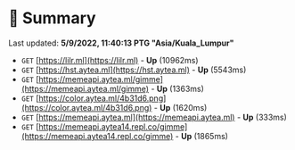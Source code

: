# 📖 Summary
Last updated: **5/9/2022, 11:40:13 PTG "Asia/Kuala_Lumpur"**

- `GET` [https://lilr.ml](https://lilr.ml) - **Up** (10962ms)
- `GET` [https://hst.aytea.ml](https://hst.aytea.ml) - **Up** (5543ms)
- `GET` [https://memeapi.aytea.ml/gimme](https://memeapi.aytea.ml/gimme) - **Up** (1363ms)
- `GET` [https://color.aytea.ml/4b31d6.png](https://color.aytea.ml/4b31d6.png) - **Up** (1620ms)
- `GET` [https://memeapi.aytea.ml](https://memeapi.aytea.ml) - **Up** (333ms)
- `GET` [https://memeapi.aytea14.repl.co/gimme](https://memeapi.aytea14.repl.co/gimme) - **Up** (1865ms)
